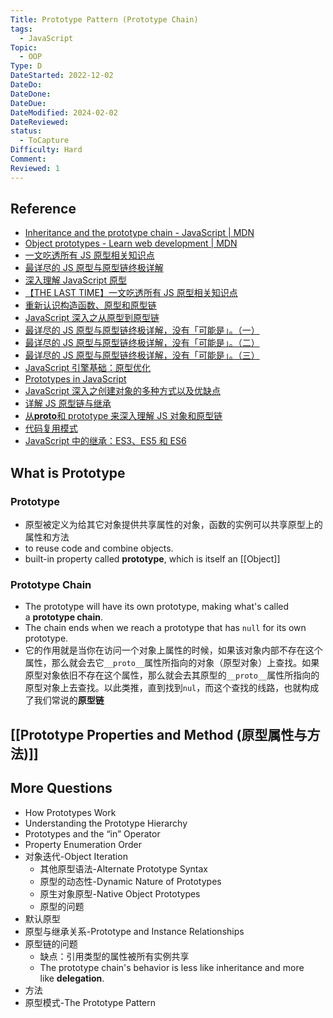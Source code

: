 ```yaml
---
Title: Prototype Pattern (Prototype Chain)
tags:
  - JavaScript
Topic:
  - OOP
Type: D
DateStarted: 2022-12-02
DateDo: 
DateDone: 
DateDue: 
DateModified: 2024-02-02
DateReviewed: 
status:
  - ToCapture
Difficulty: Hard
Comment: 
Reviewed: 1
---
```


## Reference
- [Inheritance and the prototype chain - JavaScript | MDN](https://developer.mozilla.org/en-US/docs/Web/JavaScript/Inheritance_and_the_prototype_chain)  
- [Object prototypes - Learn web development | MDN](https://developer.mozilla.org/en-US/docs/Learn/JavaScript/Objects/Object_prototypes)
- [一文吃透所有 JS 原型相关知识点](https://juejin.cn/post/6844903984335945736 "https://juejin.cn/post/6844903984335945736")
- [最详尽的 JS 原型与原型链终极详解](https://link.juejin.cn?target=https%3A%2F%2Fwww.jianshu.com%2Fp%2Fdee9f8b14771 "https://www.jianshu.com/p/dee9f8b14771")
- [深入理解 JavaScript 原型](https://link.juejin.cn?target=https%3A%2F%2Fmp.weixin.qq.com%2Fs%2F1UDILezroK5wrcK-Z5bHOg "https://mp.weixin.qq.com/s/1UDILezroK5wrcK-Z5bHOg")
- [【THE LAST TIME】一文吃透所有 JS 原型相关知识点](https://juejin.cn/post/6844903984335945736 "https://juejin.cn/post/6844903984335945736")
- [重新认识构造函数、原型和原型链](https://juejin.cn/post/6844903779079290887 "https://juejin.cn/post/6844903779079290887")
- [JavaScript 深入之从原型到原型链](https://link.juejin.cn?target=https%3A%2F%2Fgithub.com%2Fmqyqingfeng%2Fblog%2Fissues%2F2 "https://github.com/mqyqingfeng/blog/issues/2")
- [最详尽的 JS 原型与原型链终极详解，没有「可能是」。（一）](https://link.juejin.cn?target=https%3A%2F%2Fwww.jianshu.com%2Fp%2Fdee9f8b14771 "https://www.jianshu.com/p/dee9f8b14771")
- [最详尽的 JS 原型与原型链终极详解，没有「可能是」。（二）](https://link.juejin.cn?target=https%3A%2F%2Fwww.jianshu.com%2Fp%2F652991a67186 "https://www.jianshu.com/p/652991a67186")
- [最详尽的 JS 原型与原型链终极详解，没有「可能是」。（三）](https://link.juejin.cn?target=https%3A%2F%2Fwww.jianshu.com%2Fp%2Fa4e1e7b6f4f8 "https://www.jianshu.com/p/a4e1e7b6f4f8")
- [JavaScript 引擎基础：原型优化](https://link.juejin.cn?target=https%3A%2F%2Fhijiangtao.github.io%2F2018%2F08%2F21%2FPrototypes%2F "https://hijiangtao.github.io/2018/08/21/Prototypes/")
- [Prototypes in JavaScript](https://link.juejin.cn?target=https%3A%2F%2Fmedium.com%2Fbetter-programming%2Fprototypes-in-javascript-5bba2990e04b "https://medium.com/better-programming/prototypes-in-javascript-5bba2990e04b")
- [JavaScript 深入之创建对象的多种方式以及优缺点](https://link.juejin.cn?target=https%3A%2F%2Fgithub.com%2Fmqyqingfeng%2FBlog%2Fissues%2F15 "https://github.com/mqyqingfeng/Blog/issues/15")
- [详解 JS 原型链与继承](https://link.juejin.cn?target=http%3A%2F%2Flouiszhai.github.io%2F2015%2F12%2F15%2FprototypeChain%2F "http://louiszhai.github.io/2015/12/15/prototypeChain/")
- [从**proto**和 prototype 来深入理解 JS 对象和原型链](https://link.juejin.cn?target=https%3A%2F%2Fgithub.com%2Fcreeperyang%2Fblog%2Fissues%2F9 "https://github.com/creeperyang/blog/issues/9")
- [代码复用模式](https://link.juejin.cn?target=https%3A%2F%2Fgithub.com%2Fjayli%2Fjavascript-patterns%2Fblob%2Fmaster%2Fchapter6.markdown "https://github.com/jayli/javascript-patterns/blob/master/chapter6.markdown")
- [JavaScript 中的继承：ES3、ES5 和 ES6](https://link.juejin.cn?target=http%3A%2F%2Ftianfangye.com%2F2017%2F12%2F31%2Finheritance-in-javascript-es3-es5-and-es6%2F "http://tianfangye.com/2017/12/31/inheritance-in-javascript-es3-es5-and-es6/")

## What is Prototype
### Prototype
- 原型被定义为给其它对象提供共享属性的对象，函数的实例可以共享原型上的属性和方法
- to reuse code and combine objects.
- built-in property called **prototype**, which is itself an [[Object]]
### Prototype Chain
- The prototype will have its own prototype, making what's called a **prototype chain**.
- The chain ends when we reach a prototype that has `null` for its own prototype.
- 它的作用就是当你在访问一个对象上属性的时候，如果该对象内部不存在这个属性，那么就会去它`__proto__`属性所指向的对象（原型对象）上查找。如果原型对象依旧不存在这个属性，那么就会去其原型的`__proto__`属性所指向的原型对象上去查找。以此类推，直到找到`nul`，而这个查找的线路，也就构成了我们常说的**原型链**
## [[Prototype Properties and Method (原型属性与方法)]]
## More Questions
  - How Prototypes Work
  - Understanding the Prototype Hierarchy
  - Prototypes and the “in” Operator
  - Property Enumeration Order
- 对象迭代-Object Iteration
  - 其他原型语法-Alternate Prototype Syntax
  - 原型的动态性-Dynamic Nature of Prototypes
  - 原生对象原型-Native Object Prototypes
  - 原型的问题
- 默认原型
- 原型与继承关系-Prototype and Instance Relationships
- 原型链的问题
	- 缺点：引用类型的属性被所有实例共享  
	- The prototype chain's behavior is less like inheritance and more like **delegation**.
- 方法
- 原型模式-The Prototype Pattern